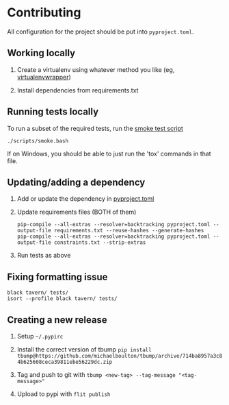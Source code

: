 # Contributing

All configuration for the project should be put into `pyproject.toml`.

## Working locally

1. Create a virtualenv using whatever method you like (eg, [virtualenvwrapper](https://virtualenvwrapper.readthedocs.io/))

1. Install dependencies from requirements.txt

## Running tests locally

To run a subset of the required tests, run the [smoke test script](/scripts/smoke.bash)

    ./scripts/smoke.bash

If on Windows, you should be able to just run the 'tox' commands in that file.

## Updating/adding a dependency

1. Add or update the dependency in [pyproject.toml](/pyproject.toml)

1. Update requirements files (BOTH of them)

       pip-compile --all-extras --resolver=backtracking pyproject.toml --output-file requirements.txt --reuse-hashes --generate-hashes
       pip-compile --all-extras --resolver=backtracking pyproject.toml --output-file constraints.txt --strip-extras

1. Run tests as above

## Fixing formatting issue

    black tavern/ tests/
    isort --profile black tavern/ tests/

## Creating a new release

1. Setup `~/.pypirc`

1. Install the correct version of tbump `pip install tbump@https://github.com/michaelboulton/tbump/archive/714ba8957a3c84b625608ceca39811ebe56229dc.zip`

1. Tag and push to git with `tbump <new-tag> --tag-message "<tag-message>"`

1. Upload to pypi with `flit publish`
